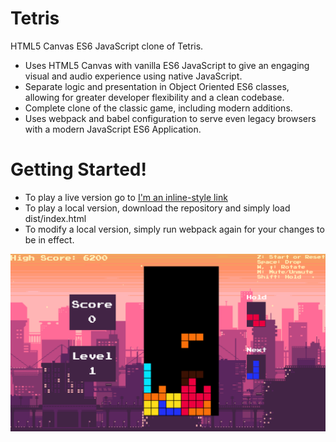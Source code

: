 # Tetris
HTML5 Canvas ES6 JavaScript clone of Tetris.    

+ Uses HTML5 Canvas with vanilla ES6 JavaScript to give an engaging visual and audio experience using native JavaScript.
+ Separate logic and presentation in Object Oriented ES6 classes, allowing for greater developer flexibility and a clean codebase.
+ Complete clone of the classic game, including modern additions.
+ Uses webpack and babel configuration to serve even legacy browsers with a modern JavaScript ES6 Application.

# Getting Started!

+ To play a live version go to [I'm an inline-style link](jeremyfriedel.github.io/Tetris)
+ To play a local version, download the repository and simply load dist/index.html
+ To modify a local version, simply run webpack again for your changes to be in effect.

![screenshot](docs/tetrisscreenshot.png)
